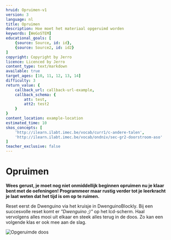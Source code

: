 ```yaml
---
hruid: Opruimen-v1
version: 3
language: nl
title: Opruimen
description: Hoe moet het materiaal opgeruimd worden
keywords: [WeGoSTEM]
educational_goals: [
    {source: Source, id: id}, 
    {source: Source2, id: id2}
]
copyright: Copyright by Jerro
licence: Licenced by Jerro
content_type: text/markdown
available: true
target_ages: [10, 11, 12, 13, 14]
difficulty: 3
return_value: {
    callback_url: callback-url-example,
    callback_schema: {
        att: test,
        att2: test2
    }
}
content_location: example-location
estimated_time: 10
skos_concepts: [
    'http://ilearn.ilabt.imec.be/vocab/curr1/c-andere-talen', 
    'http://ilearn.ilabt.imec.be/vocab/ondniv/sec-gr2-doorstroom-aso'
]
teacher_exclusive: false
---
```


# Opruimen

**Wees gerust, je moet nog niet onmiddellijk beginnen opruimen nu je klaar bent met de oefeningen! Programmeer maar rustig verder tot je leerkracht je laat weten dat het tijd is om op te ruimen.**

Reset eerst de Dwenguino via het kruisje in DwenguinoBlockly. Bij een succesvolle reset komt er *"Dwenguino ;)"* op het lcd-scherm. Haal vervolgens alles mooi uit elkaar en steek alles terug in de doos. Zo kan een volgende klas er ook mee aan de slag. 

![Opgeruimde doos](https://scholen.dwengo.org/static/wegostem-doos.jpg "opgeruimde doos")